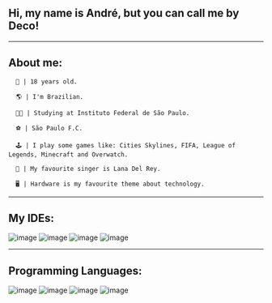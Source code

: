 ##                                                    Hi, my name is André, but you can call me by Deco!

________________________________________________________________________________________________________________________________________________________________________

 ## About me:
   
      👨 | 18 years old.
      
      🌎 | I'm Brazilian.
      
      👨‍🎓 | Studying at Instituto Federal de São Paulo.
      
      ⚽️ | São Paulo F.C.
      
      🕹 | I play some games like: Cities Skylines, FIFA, League of Legends, Minecraft and Overwatch.
      
      🎤 | My favourite singer is Lana Del Rey.
      
      🖥 | Hardware is my favourite theme about technology.
        
________________________________________________________________________________________________________________________________________________________________________

## My IDEs:

![image](https://user-images.githubusercontent.com/62211442/172231087-b19f6f89-3bc6-4099-83ef-56cf8d7fa023.png) ![image](https://user-images.githubusercontent.com/62211442/172231158-a85f7f12-3255-4286-a8d4-a0845888a0c5.png) ![image](https://user-images.githubusercontent.com/62211442/172231464-a72b3af1-3c4c-4ce1-8b3a-a31fc7ad940c.png)
![image](https://user-images.githubusercontent.com/62211442/172234082-c2939866-a1d4-448d-96ad-c50a9bc32a70.png)

________________________________________________________________________________________________________________________________________________________________________

## Programming Languages:

![image](https://user-images.githubusercontent.com/62211442/172231609-328980c7-8093-4b09-9925-75451670c112.png) ![image](https://user-images.githubusercontent.com/62211442/172231769-058f96ac-a0d1-42ce-a22f-6008f1594d46.png) ![image](https://user-images.githubusercontent.com/62211442/172231910-27872b92-778d-492f-bb4b-6805214289b8.png) ![image](https://user-images.githubusercontent.com/62211442/172232870-ed7f2b45-a844-43e0-ac9e-c21ae3f727cb.png) 



      
   
      
      
      
      
      
      
      
      
      
      
      
                                        



